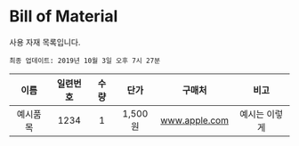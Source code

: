 # Bill of Material

사용 자재 목록입니다.

~~~
최종 업데이트: 2019년 10월 3일 오후 7시 27분
~~~

| 이름  | 일련번호  | 수량  | 단가  | 구매처 | 비고  |
|:----:|:-------:|:----:|:----:|:----:|:----:|
| 예시품목 | 1234 | 1 | 1,500원 | www.apple.com | 예시는 이렇게 |
